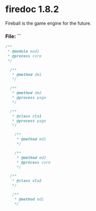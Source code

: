 
# firedoc 1.8.2

Fireball is the game engine for the future.


### File: ``

```js
/**
 * @module mod1
 * @process core
 */

  /**
   * @method dm1
   */

  /**
   * @method dm2
   * @process page
   */

  /**
   * @class cls1
   * @process page
   */

    /**
     * @method md1
     */

    /**
     * @method md2
     * @process core
     */

  /**
   * @class cls2
   */

   /**
    * @method md1
    */

```
